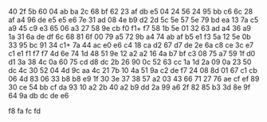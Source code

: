 40
2f  5b
60
04	ab  ba
2c
68  bf
62
23	af	db	e5
04
24	56
24
95  bb	c6
6c
28	af
a4
96	de	e5	e5  e6
7e
31  ad
08
4e	b9	d2
2d
5c  5e
57
5e	79	bd	ea
13
7a  c5
a9
45	c9	e3
65
06  a3
27
58	9e	cb	f0	f1+	f7
58
1b	5e
01
32	63  ad
a4
36	a9
1a
31	6a	de	df
6c
68  81
6f
00	79	a5
72
9b	a4
74
ab	af	b5	e1	f3
5a
12  5e
0b
33	95	bc
91
34  c1+
7a
44	ac  e0  e6
c4
18	ca
d2
67	d7	de
2e
6a  c8
ce
3c	e7  c1  e1	f1	f7	f7
4d
6e  74
1d
48	51  9e
12
a2	a2
16
4a  b7	bf	c3
08
75  a7
59
1f	d0	d1
3a
38	4c
0a
60	75	cd	d8	dc
2b
26  90
0c
52	63	cc
1a
1d  2a
09
0a	23	50	dc
4c
30	52
04
4d	9c	aa
4c
21	7b
10
4a	51	9a	c2  de	f7
24
08  8d
01
67  c1	cb
06
4d  83
06
33	b8	b8	e9
1f
30  3e
37
38	57	a2
03
43  66
71
27  76  ae	cf	ef
89
30	ce
54
bb	cf  da
93
10	a2
2b
40	a2	b9	dd
2a
99  a6
2f
82	85  b3
3d
8e	9f
64
9a  db  dc	de	e6

f8
fa
fc
fd
